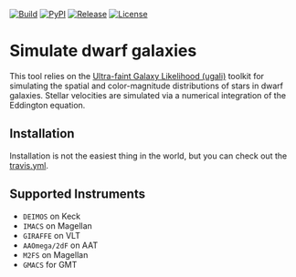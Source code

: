 [![Build](https://img.shields.io/travis/kadrlica/dsphsim.svg)](https://travis-ci.org/kadrlica/dsphsim)
[![PyPI](https://img.shields.io/pypi/v/dsphsim.svg)](https://pypi.python.org/pypi/dsphsim)
[![Release](https://img.shields.io/github/release/kadrlica/dsphsim.svg)](../../releases)
[![License](https://img.shields.io/badge/license-MIT-blue.svg)](../../)

Simulate dwarf galaxies
=======================

This tool relies on the [Ultra-faint Galaxy Likelihood (ugali)](https://github.com/DarkEnergySurvey/ugali) toolkit for simulating the spatial and color-magnitude distributions of stars in dwarf galaxies. Stellar velocities are simulated via a numerical integration of the Eddington equation.

Installation
------------

Installation is not the easiest thing in the world, but you can check out the [travis.yml](.travis.yml).

Supported Instruments
---------------------

* `DEIMOS` on Keck
* `IMACS` on Magellan
* `GIRAFFE` on VLT
* `AAOmega/2dF` on AAT
* `M2FS` on Magellan
* `GMACS` for GMT


